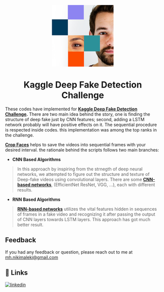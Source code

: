<div align="center">
    <img src="/images/index.jpg" width="200">
</div>

<h1 align="center">Kaggle Deep Fake Detection Challenge</h1>


These codes have implemented for  **[Kaggle Deep Fake Detection Challenge](https://www.kaggle.com/c/deepfake-detection-challenge "Kaggle Deep Fake Detection Challenge").**  There are two main idea behind the story, one is finding the structure of deep fake just by CNN features; second, adding a LSTM network probably will have positive effects on it. 
The sequential procedure is respected inside codes.
this implementation was among the top ranks in the challenge. 


[**Crop Faces**](https://github.com/imohammadhossein/Deep-Fake-Detection/blob/develop/src/face_extractor.ipynb "face extractor mtcnn") helps to save the videos into sequential frames with your desired interval. the rationale behind the scripts follows two main branches: 

* **CNN Based Algorithms** 
> In this approach by inspiring from the strnegth of deep neural networks, we attempted to figure out the structure and texture of Deep-fake videos using convolutional layers. 
> There are some [**CNN-based networks**](https://github.com/imohammadhossein/Deep-Fake-Detection/blob/develop/src/CNNs/ "CNN-Based approachs"), (EfficientNet ResNet, VGG, ...), each with different results.
> 
> 
* **RNN Based Algorithms**
> [**RNN-based networks**](https://github.com/imohammadhossein/Deep-Fake-Detection/blob/develop/src/Recurrents/ "RNN-Based approach") utilizes the vital features hidden in sequences of frames in a fake video and recognizing it after passing the output of CNN layers towards LSTM layers. This approach has got much better result.

## Feedback
If you had any feedback or question, please reach out to me at mh.nikimaleki@gmail.com
## 🔗 Links
[![linkedin](https://img.shields.io/badge/linkedin-0A66C2?style=for-the-badge&logo=linkedin&logoColor=white)](https://www.linkedin.com/in/mhnikimaleki/)
